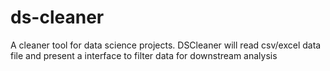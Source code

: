 # ds-cleaner
A cleaner tool for data science projects. DSCleaner will read csv/excel data file and present a interface to filter data for downstream analysis
